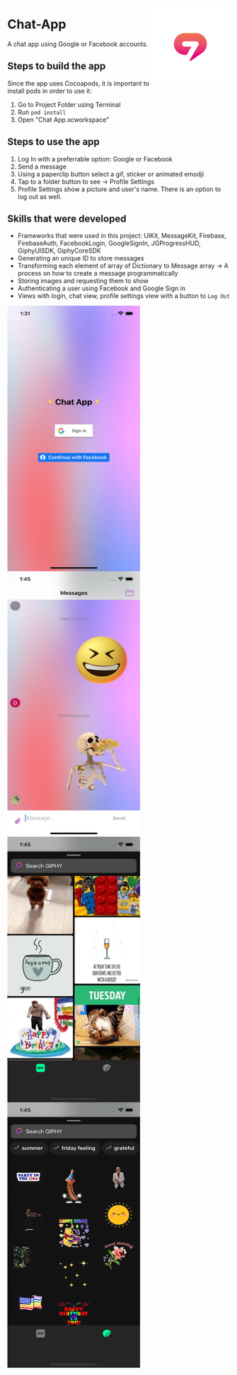 <img src="https://github.com/elina-mns/Chat-App/blob/main/Chat%20App/Assets.xcassets/AppIcon.appiconset/180.png"
align="right"/>
# Chat-App

A chat app using Google or Facebook accounts. 

## Steps to build the app

Since the app uses Cocoapods, it is important to install pods in order to use it:
1. Go to Project Folder using Terminal 
2. Run `pod install`
3. Open "Chat App.xcworkspace"

## Steps to use the app

1. Log In with a preferrable option: Google or Facebook
2. Send a message
3. Using a paperclip button select a gif, sticker or animated emodji
3. Tap to a folder button to see -> Profile Settings
4. Profile Settings show a picture and user's name. There is an option to log out as well. 


## Skills that were developed

* Frameworks that were used in this project: UIKit, MessageKit, Firebase, FirebaseAuth, FacebookLogin, GoogleSignIn, JGProgressHUD, GiphyUISDK, GiphyCoreSDK
* Generating an unique ID to store messages 
* Transforming each element of array of Dictionary to Message array -> A process on how to create a message programmatically 
* Storing images and requesting them to show
* Authenticating a user using Facebook and Google Sign in
* Views with login, chat view, profile settings view with a button to `Log Out`

<img src="https://github.com/elina-mns/Chat-App/blob/main/Chat%20App/readMe%20files/Simulator%20Screen%20Shot%20-%20iPhone%2012%20-%202021-07-02%20at%2013.31.23.png"
width=300, height=600,
align="left"/>
<img src="https://github.com/elina-mns/Chat-App/blob/main/Chat%20App/readMe%20files/Simulator%20Screen%20Shot%20-%20iPhone%2012%20-%202021-07-02%20at%2013.45.07.png"
width=300, height=600,
align="center"/>
<img src="https://github.com/elina-mns/Chat-App/blob/main/Chat%20App/readMe%20files/Simulator%20Screen%20Shot%20-%20iPhone%2012%20-%202021-07-02%20at%2013.45.24.png"
width=300, height=600,
align="left"/>
<img src="https://github.com/elina-mns/Chat-App/blob/main/Chat%20App/readMe%20files/Simulator%20Screen%20Shot%20-%20iPhone%2012%20-%202021-07-02%20at%2013.45.33.png"
width=300, height=600,
align="center"/>
